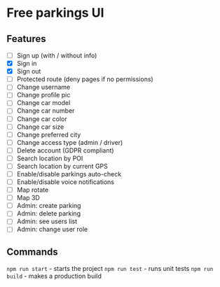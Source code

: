 # Free parkings UI

## Features
- [ ] Sign up (with / without info)
- [X] Sign in
- [X] Sign out
- [ ] Protected route (deny pages if no permissions)
- [ ] Change username
- [ ] Change profile pic
- [ ] Change car model
- [ ] Change car number
- [ ] Change car color
- [ ] Change car size
- [ ] Change preferred city
- [ ] Change access type (admin / driver)
- [ ] Delete account (GDPR compliant)
- [ ] Search location by POI
- [ ] Search location by current GPS
- [ ] Enable/disable parkings auto-check
- [ ] Enable/disable voice notifications
- [ ] Map rotate
- [ ] Map 3D
- [ ] Admin: create parking
- [ ] Admin: delete parking
- [ ] Admin: see users list
- [ ] Admin: change user role

## Commands
`npm run start` - starts the project
`npm run test` - runs unit tests
`npm run build` - makes a production build
